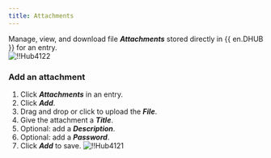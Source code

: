```yaml
---
title: Attachments
---
```

Manage, view, and download file ***Attachments*** stored directly in {{ en.DHUB }} for an entry.  
![!!Hub4122](https://webdevolutions.azureedge.net/docs/en/hub/Hub4122.png) 

### Add an attachment 

1. Click ***Attachments*** in an entry. 
1. Click ***Add***. 
1. Drag and drop or click to upload the ***File***. 
1. Give the attachment a ***Title***. 
1. Optional: add a ***Description***. 
1. Optional: add a ***Password***. 
1. Click ***Add*** to save. 
![!!Hub4121](https://webdevolutions.azureedge.net/docs/en/hub/Hub4121.png) 
